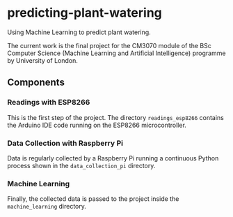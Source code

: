 # predicting-plant-watering

Using Machine Learning to predict plant watering.

The current work is the final project for the CM3070 module of the BSc Computer Science (Machine Learning and Artificial Intelligence) programme by University of London.

## Components

### Readings with ESP8266

This is the first step of the project. The directory `readings_esp8266` contains the Arduino IDE code running on the ESP8266 microcontroller.

### Data Collection with Raspberry Pi

Data is regularly collected by a Raspberry Pi running a continuous Python process shown in the `data_collection_pi` directory.

### Machine Learning

Finally, the collected data is passed to the project inside the `machine_learning` directory.